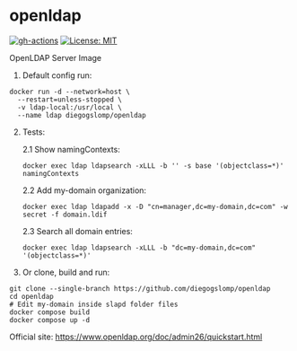 # openldap

[![gh-actions](https://github.com/diegogslomp/openldap/actions/workflows/almalinux-image.yml/badge.svg)](https://github.com/diegogslomp/openldap/actions/workflows/almalinux-image.yml)
[![License: MIT](https://img.shields.io/badge/License-MIT-blue.svg)](https://opensource.org/licenses/MIT)

OpenLDAP Server Image

1. Default config run:
```
docker run -d --network=host \
  --restart=unless-stopped \
  -v ldap-local:/usr/local \
  --name ldap diegogslomp/openldap
```


2. Tests:

   2.1 Show namingContexts:
   ```
   docker exec ldap ldapsearch -xLLL -b '' -s base '(objectclass=*)' namingContexts
   ```

   2.2 Add my-domain organization:
   ```
   docker exec ldap ldapadd -x -D "cn=manager,dc=my-domain,dc=com" -w secret -f domain.ldif
   ```

   2.3 Search all domain entries:
   ```
   docker exec ldap ldapsearch -xLLL -b "dc=my-domain,dc=com" '(objectclass=*)'
   ```
  
3. Or clone, build and run:
```
git clone --single-branch https://github.com/diegogslomp/openldap
cd openldap
# Edit my-domain inside slapd folder files
docker compose build
docker compose up -d
```

Official site: https://www.openldap.org/doc/admin26/quickstart.html
